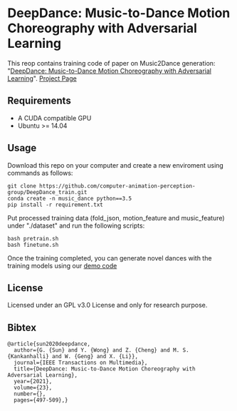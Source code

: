 # DeepDance: Music-to-Dance Motion Choreography with Adversarial Learning
This reop contains training code of paper on Music2Dance generation: "[DeepDance: Music-to-Dance Motion Choreography with Adversarial Learning](https://ieeexplore.ieee.org/abstract/document/9042236/)". [Project Page](http://zju-capg.org/research_en_music_deepdance.html)

## Requirements
- A CUDA compatible GPU
- Ubuntu >= 14.04

## Usage

Download this repo on your computer and create a new enviroment using commands as follows:
 ```
 git clone https://github.com/computer-animation-perception-group/DeepDance_train.git
 conda create -n music_dance python==3.5
 pip install -r requirement.txt
 ```
 Put processed training data (fold_json, motion_feature and music_feature) under "./dataset" and run the following scripts:
 ```
 bash pretrain.sh
 bash finetune.sh
 ```
 Once the training completed, you can generate novel dances with the training models using our [demo code](https://github.com/computer-animation-perception-group/DeepDance)

## License
Licensed under an GPL v3.0 License and only for research purpose.

## Bibtex
```
@article{sun2020deepdance,
  author={G. {Sun} and Y. {Wong} and Z. {Cheng} and M. S. {Kankanhalli} and W. {Geng} and X. {Li}},
  journal={IEEE Transactions on Multimedia}, 
  title={DeepDance: Music-to-Dance Motion Choreography with Adversarial Learning}, 
  year={2021},
  volume={23},
  number={},
  pages={497-509},}
```
